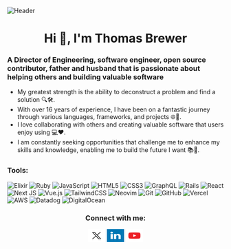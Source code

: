 ![Header](https://github.com/themusicman/themusicman/assets/41780/9d10973d-3adf-48c7-a20f-1a7d8840dd87)

<h1 align="center">Hi 👋, I'm Thomas Brewer</h1>
<h3 align="left">A Director of Engineering, software engineer, open source contributor, father and husband that is passionate about helping others and building valuable software</h3>



- My greatest strength is the ability to deconstruct a problem and find a solution 🔍🛠️.
- With over 16 years of experience, I have been on a fantastic journey through various languages, frameworks, and projects 🌐🚀.
- I love collaborating with others and creating valuable software that users enjoy using 💻❤️.
- I am constantly seeking opportunities that challenge me to enhance my skills and knowledge, enabling me to build the future I want 📚💪.

<h3 align="left">Tools:</h3>
<p>

![Elixir](https://img.shields.io/badge/elixir-%234B275F.svg?style=for-the-badge&logo=elixir&logoColor=white)
![Ruby](https://img.shields.io/badge/ruby-%23CC342D.svg?style=for-the-badge&logo=ruby&logoColor=white)
![JavaScript](https://img.shields.io/badge/javascript-%23323330.svg?style=for-the-badge&logo=javascript&logoColor=%23F7DF1E)
![HTML5](https://img.shields.io/badge/html5-%23E34F26.svg?style=for-the-badge&logo=html5&logoColor=white)
![CSS3](https://img.shields.io/badge/css3-%231572B6.svg?style=for-the-badge&logo=css3&logoColor=white)
![GraphQL](https://img.shields.io/badge/-GraphQL-E10098?style=for-the-badge&logo=graphql&logoColor=white)
![Rails](https://img.shields.io/badge/rails-%23CC0000.svg?style=for-the-badge&logo=ruby-on-rails&logoColor=white)
![React](https://img.shields.io/badge/react-%2320232a.svg?style=for-the-badge&logo=react&logoColor=%2361DAFB)
![Next JS](https://img.shields.io/badge/Next-black?style=for-the-badge&logo=next.js&logoColor=white)
![Vue.js](https://img.shields.io/badge/vuejs-%2335495e.svg?style=for-the-badge&logo=vuedotjs&logoColor=%234FC08D)
![TailwindCSS](https://img.shields.io/badge/tailwindcss-%2338B2AC.svg?style=for-the-badge&logo=tailwind-css&logoColor=white)
![Neovim](https://img.shields.io/badge/NeoVim-%2357A143.svg?&style=for-the-badge&logo=neovim&logoColor=white)
![Git](https://img.shields.io/badge/git-%23F05033.svg?style=for-the-badge&logo=git&logoColor=white)
![GitHub](https://img.shields.io/badge/github-%23121011.svg?style=for-the-badge&logo=github&logoColor=white)
![Vercel](https://img.shields.io/badge/vercel-%23000000.svg?style=for-the-badge&logo=vercel&logoColor=white)
![AWS](https://img.shields.io/badge/AWS-%23FF9900.svg?style=for-the-badge&logo=amazon-aws&logoColor=white)
![Datadog](https://img.shields.io/badge/datadog-%23632CA6.svg?style=for-the-badge&logo=datadog&logoColor=white)
![DigitalOcean](https://img.shields.io/badge/DigitalOcean-%230167ff.svg?style=for-the-badge&logo=digitalOcean&logoColor=white)
</p>

<h3 align="center">Connect with me:</h3>
<p align="center">
<a href="https://x.com/th3mus1cman" target="blank"><img align="center" src="https://raw.githubusercontent.com/edent/SuperTinyIcons/master/images/svg/x.svg" alt="th3mus1cman" height="30" width="40" /></a>
<a href="https://linkedin.com/in/th3mus1cman" target="blank"><img align="center" src="https://raw.githubusercontent.com/edent/SuperTinyIcons/master/images/svg/linkedin.svg" alt="th3mus1cman" height="30" width="40" /></a>
<a href="https://www.youtube.com/@thomas_brewer" target="blank"><img align="center" src="https://raw.githubusercontent.com/edent/SuperTinyIcons/master/images/svg/youtube.svg" alt="thomas_brewer" height="30" width="40" /></a>
</p>

<!--
**themusicman/themusicman** is a ✨ _special_ ✨ repository because its `README.md` (this file) appears on your GitHub profile.

Here are some ideas to get you started:

- 🔭 I’m currently working on ...
- 🌱 I’m currently learning ...
- 👯 I’m looking to collaborate on ...
- 🤔 I’m looking for help with ...
- 💬 Ask me about ...
- 📫 How to reach me: ...
- 😄 Pronouns: ...
- ⚡ Fun fact: ...
-->
